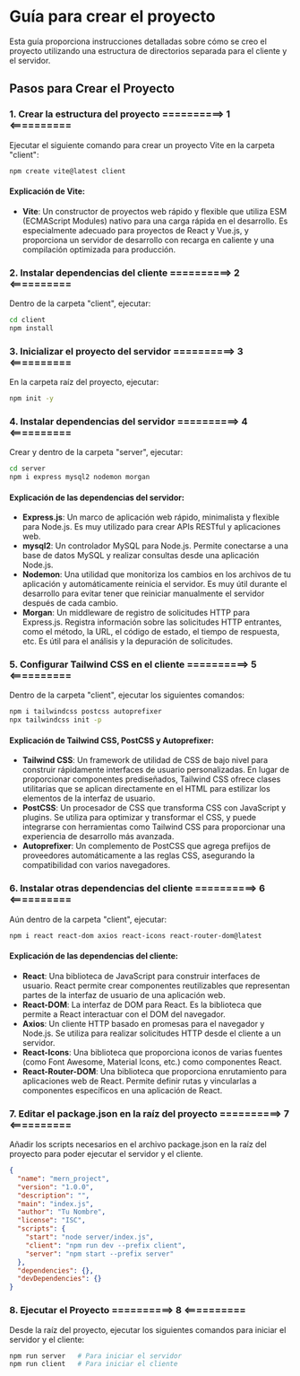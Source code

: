 # Guía para crear el proyecto
Esta guía proporciona instrucciones detalladas sobre cómo se creo el proyecto utilizando una estructura de directorios separada para el cliente y el servidor.

## Pasos para Crear el Proyecto
### 1. Crear la estructura del proyecto ==========> 1 <==========
Ejecutar el siguiente comando para crear un proyecto Vite en la carpeta "client":
```bash
npm create vite@latest client
```

#### Explicación de Vite:
- **Vite**: Un constructor de proyectos web rápido y flexible que utiliza ESM (ECMAScript Modules) nativo para una carga rápida en el desarrollo. Es especialmente adecuado para proyectos de React y Vue.js, y proporciona un servidor de desarrollo con recarga en caliente y una compilación optimizada para producción.

### 2. Instalar dependencias del cliente ==========> 2 <==========
Dentro de la carpeta "client", ejecutar:
```bash
cd client
npm install
```

### 3. Inicializar el proyecto del servidor ==========> 3 <==========
En la carpeta raíz del proyecto, ejecutar:
```bash
npm init -y
```

### 4. Instalar dependencias del servidor ==========> 4 <==========
Crear y dentro de la carpeta "server", ejecutar:
```bash
cd server
npm i express mysql2 nodemon morgan
```

#### Explicación de las dependencias del servidor:

- **Express.js**: Un marco de aplicación web rápido, minimalista y flexible para Node.js. Es muy utilizado para crear APIs RESTful y aplicaciones web.
- **mysql2**: Un controlador MySQL para Node.js. Permite conectarse a una base de datos MySQL y realizar consultas desde una aplicación Node.js.
- **Nodemon**: Una utilidad que monitoriza los cambios en los archivos de tu aplicación y automáticamente reinicia el servidor. Es muy útil durante el desarrollo para evitar tener que reiniciar manualmente el servidor después de cada cambio.
- **Morgan**: Un middleware de registro de solicitudes HTTP para Express.js. Registra información sobre las solicitudes HTTP entrantes, como el método, la URL, el código de estado, el tiempo de respuesta, etc. Es útil para el análisis y la depuración de solicitudes.

### 5. Configurar Tailwind CSS en el cliente ==========> 5 <==========
Dentro de la carpeta "client", ejecutar los siguientes comandos:
```bash
npm i tailwindcss postcss autoprefixer
npx tailwindcss init -p
```
#### Explicación de Tailwind CSS, PostCSS y Autoprefixer:
- **Tailwind CSS**: Un framework de utilidad de CSS de bajo nivel para construir rápidamente interfaces de usuario personalizadas. En lugar de proporcionar componentes prediseñados, Tailwind CSS ofrece clases utilitarias que se aplican directamente en el HTML para estilizar los elementos de la interfaz de usuario.
- **PostCSS**: Un procesador de CSS que transforma CSS con JavaScript y plugins. Se utiliza para optimizar y transformar el CSS, y puede integrarse con herramientas como Tailwind CSS para proporcionar una experiencia de desarrollo más avanzada.
- **Autoprefixer**: Un complemento de PostCSS que agrega prefijos de proveedores automáticamente a las reglas CSS, asegurando la compatibilidad con varios navegadores.

### 6. Instalar otras dependencias del cliente ==========> 6 <==========
Aún dentro de la carpeta "client", ejecutar:
```bash
npm i react react-dom axios react-icons react-router-dom@latest
```

#### Explicación de las dependencias del cliente:
- **React**: Una biblioteca de JavaScript para construir interfaces de usuario. React permite crear componentes reutilizables que representan partes de la interfaz de usuario de una aplicación web.
- **React-DOM**: La interfaz de DOM para React. Es la biblioteca que permite a React interactuar con el DOM del navegador.
- **Axios**: Un cliente HTTP basado en promesas para el navegador y Node.js. Se utiliza para realizar solicitudes HTTP desde el cliente a un servidor.
- **React-Icons**: Una biblioteca que proporciona iconos de varias fuentes (como Font Awesome, Material Icons, etc.) como componentes React.
- **React-Router-DOM**: Una biblioteca que proporciona enrutamiento para aplicaciones web de React. Permite definir rutas y vincularlas a componentes específicos en una aplicación de React.

### 7. Editar el package.json en la raíz del proyecto ==========> 7 <==========
Añadir los scripts necesarios en el archivo package.json en la raíz del proyecto para poder ejecutar el servidor y el cliente.
```json
{
  "name": "mern_project",
  "version": "1.0.0",
  "description": "",
  "main": "index.js",
  "author": "Tu Nombre",
  "license": "ISC",
  "scripts": {
    "start": "node server/index.js",
    "client": "npm run dev --prefix client",
    "server": "npm start --prefix server"
  },
  "dependencies": {},
  "devDependencies": {}
}
```

### 8. Ejecutar el Proyecto ==========> 8 <==========
Desde la raíz del proyecto, ejecutar los siguientes comandos para iniciar el servidor y el cliente:
```bash
npm run server   # Para iniciar el servidor
npm run client   # Para iniciar el cliente
```